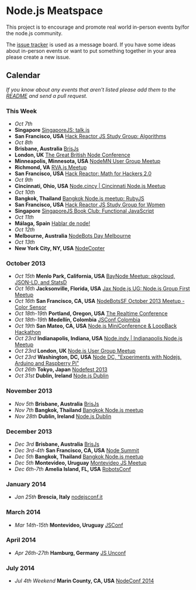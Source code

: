 Node.js Meatspace
==============

This project is to encourage and promote real world in-person events by/for the node.js community.

The [issue tracker](https://github.com/mikeal/node-meatspace/issues) is used as a message board. If you have some ideas about in-person events or want to put something together in your area please create a new issue.

## Calendar

*If you know about any events that aren't listed please add them to the [README](https://github.com/mikeal/node-meatspace/blob/gh-pages/README.md) and send a pull request.*

### This Week

* *Oct 7th*
 * **Singapore** [SingaporeJS: talk.js](http://www.meetup.com/Singapore-JS/events/141715672/)
 * **San Francisco, USA** [Hack Reactor JS Study Group: Algorithms](http://www.meetup.com/hackreactor/events/139072902/)
* *Oct 8th*
 * **Brisbane, Australia** [BrisJs](http://brisjs.com/)
 * **London, UK** [The Great British Node Conference](http://greatbritishnodeconf.co.uk/)
 * **Minneapolis, Minnesota, USA** [NodeMN User Group Meetup](https://github.com/NodeMN)
 * **Richmond, VA** [RVA.js Meetup](http://rvajs.com/)
 * **San Francisco, USA** [Hack Reactor: Math for Hackers 2.0](http://www.meetup.com/hackreactor/events/141906012/)
* *Oct 9th*
 * **Cincinnati, Ohio, USA** [Node.cincy | Cincinnati Node.js Meetup](http://www.meetup.com/Node-cincy/events/140687882/)
* *Oct 10th*
 * **Bangkok, Thailand** [Bangkok Node.js meetup: RubyJS](http://www.meetup.com/Bangkok-Node-js/events/138715032/)
 * **San Francisco, USA** [Hack Reactor JS Study Group for Women](http://www.meetup.com/hackreactor/events/142435572/)
 * **Singapore** [SingaporeJS Book Club: Functional JavaScript](http://www.meetup.com/Singapore-JS/events/140322822/)
* *Oct 11th*
 * **Málaga, Spain** [Hablar de node!](http://www.meetup.com/Node-Sol/events/142306162/)
* *Oct 12th*
 * **Melbourne, Australia** [NodeBots Day Melbourne](http://nodebotsmelb.eventbrite.com.au/)
* *Oct 13th*
 * **New York City, NY, USA** [NodeCopter](http://nodecopter.com/)

### October 2013

* *Oct 15th* **Menlo Park, California, USA** [BayNode Meetup: pkgcloud, JSON-LD, and StatsD](http://www.meetup.com/BayNode/events/141791942/)
* *Oct 16th* **Jacksonville, Florida, USA** [Jax Node.js UG: Node.js Group First Meetup](http://www.meetup.com/Jax-Node-js-UG/events/141123342/)
* *Oct 16th* **San Francisco, CA, USA** [NodeBotsSF October 2013 Meetup - Color Sensor](https://github.com/nodebots/sf/issues/4)
* *Oct 18th-19th* **Portland, Oregon, USA** [The Realtime Conference](http://2013.realtimeconf.com/)
* *Oct 18th-19th* **Medellín, Colombia** [JSConf Colombia](http://jsconf.co/)
* *Oct 19th* **San Mateo, CA, USA** [Node.js MiniConference & LoopBack Hackathon](https://strongloop.eventbrite.com/)
* *Oct 23rd* **Indianapolis, Indiana, USA** [Node.indy | Indianapolis Node.js Meetup](http://www.meetup.com/Node-indy/events/119911582/)
* *Oct 23rd* **London, UK** [Node.js User Group Meetup](http://lnug.org/)
* *Oct 23rd* **Washington, DC, USA** [Node DC, "Experiments with Nodejs, Arduino and Raspberry Pi"](http://www.meetup.com/node-dc/events/140084212/)
* *Oct 26th* **Tokyo, Japan** [Nodefest 2013](http://nodefest.jp/)
* *Oct 31st* **Dublin, Ireland** [Node.js Dublin](http://www.nodejsdublin.com/)

### November 2013

* *Nov 5th* **Brisbane, Australia** [BrisJs](http://brisjs.com/)
* *Nov 7th* **Bangkok, Thailand** [Bangkok Node.js meetup](http://www.meetup.com/Bangkok-Node-js/)
* *Nov 28th* **Dublin, Ireland** [Node.js Dublin](http://www.nodejsdublin.com/)

### December 2013

* *Dec 3rd* **Brisbane, Australia** [BrisJs](http://brisjs.com/)
* *Dec 3rd-4th* **San Francisco, CA, USA** [Node Summit](http://nodesummit.com/)
* *Dec 5th* **Bangkok, Thailand** [Bangkok Node.js meetup](http://www.meetup.com/Bangkok-Node-js/)
* *Dec 5th* **Montevideo, Uruguay** [Montevideo JS Meetup](http://www.meetup.com/mvd-js/events/143854482/)
* *Dec 6th-7th* **Amelia Island, FL, USA** [RobotsConf](http://robotsconf.com/)

### January 2014
* *Jan 25th* **Brescia, Italy** [nodejsconf.it](http://nodejsconf.it)

### March 2014
* *Mar 14th-15th* **Montevideo, Uruguay** [JSConf](http://jsconf.uy)

### April 2014
* *Apr 26th-27th* **Hamburg, Germany** [JS Unconf](http://2014.jsunconf.eu)

### July 2014
* *Jul 4th Weekend* **Marin County, CA, USA** [NodeConf 2014](http://www.nodeconf.com)
